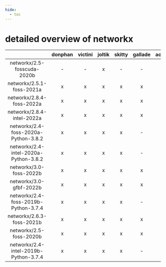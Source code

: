 ```yaml
---
hide:
  - toc
---
```


detailed overview of networkx
=============================

| |donphan|victini|joltik|skitty|gallade|accelgor|swalot|doduo|
| :---: | :---: | :---: | :---: | :---: | :---: | :---: | :---: | :---: |
|networkx/2.5-fosscuda-2020b|-|-|x|-|-|x|-|-|
|networkx/2.5.1-foss-2021a|x|x|x|x|x|x|x|x|
|networkx/2.8.4-foss-2022a|x|x|x|x|x|x|x|x|
|networkx/2.8.4-intel-2022a|x|x|x|x|x|x|x|x|
|networkx/2.4-foss-2020a-Python-3.8.2|x|x|x|x|-|-|x|x|
|networkx/2.4-intel-2020a-Python-3.8.2|x|x|x|x|-|-|x|x|
|networkx/3.0-foss-2022b|x|x|x|x|x|x|x|x|
|networkx/3.0-gfbf-2022b|x|x|x|x|x|x|x|x|
|networkx/2.4-foss-2019b-Python-3.7.4|x|x|x|x|-|-|x|x|
|networkx/2.6.3-foss-2021b|x|x|x|x|x|x|x|x|
|networkx/2.5-foss-2020b|x|x|x|x|x|-|x|x|
|networkx/2.4-intel-2019b-Python-3.7.4|x|x|x|x|-|-|-|x|
